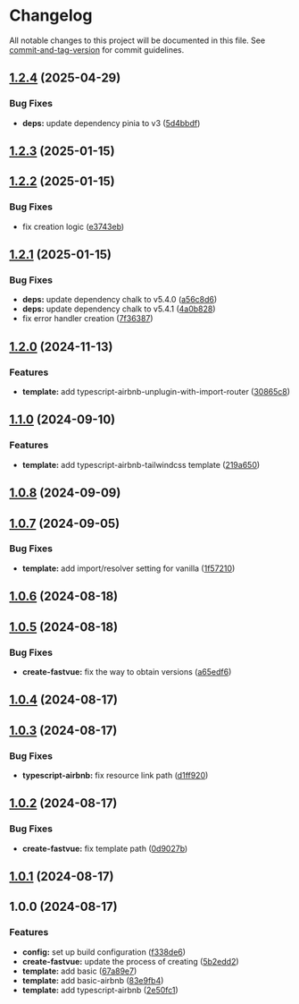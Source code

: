 # Changelog

All notable changes to this project will be documented in this file. See [commit-and-tag-version](https://github.com/absolute-version/commit-and-tag-version) for commit guidelines.

## [1.2.4](https://github.com/bobosun0713/create-fastvue/compare/v1.2.3...v1.2.4) (2025-04-29)


### Bug Fixes

* **deps:** update dependency pinia to v3 ([5d4bbdf](https://github.com/bobosun0713/create-fastvue/commit/5d4bbdfbdaa9530b137bea623b0d7877061aaeeb))

## [1.2.3](https://github.com/bobosun0713/create-fastvue/compare/v1.2.2...v1.2.3) (2025-01-15)

## [1.2.2](https://github.com/bobosun0713/create-fastvue/compare/v1.2.1...v1.2.2) (2025-01-15)


### Bug Fixes

* fix creation logic ([e3743eb](https://github.com/bobosun0713/create-fastvue/commit/e3743eb4e344f8aa91cea6eb1ee87121aa29b448))

## [1.2.1](https://github.com/bobosun0713/create-fastvue/compare/v1.2.0...v1.2.1) (2025-01-15)


### Bug Fixes

* **deps:** update dependency chalk to v5.4.0 ([a56c8d6](https://github.com/bobosun0713/create-fastvue/commit/a56c8d6eaf143443c28169177e9aa7f353ddee37))
* **deps:** update dependency chalk to v5.4.1 ([4a0b828](https://github.com/bobosun0713/create-fastvue/commit/4a0b8284e0dfd4ee95558f964c51a89cdfb7a586))
* fix error handler creation ([7f36387](https://github.com/bobosun0713/create-fastvue/commit/7f363871b58c87c93e75fbe1a22ff0407b7d6bb0))

## [1.2.0](https://github.com/bobosun0713/create-fastvue/compare/v1.1.0...v1.2.0) (2024-11-13)


### Features

* **template:** add typescript-airbnb-unplugin-with-import-router ([30865c8](https://github.com/bobosun0713/create-fastvue/commit/30865c8cbb6f1d5d0de3e9611f61dcad7fc068fa))

## [1.1.0](https://github.com/bobosun0713/create-fastvue/compare/v1.0.8...v1.1.0) (2024-09-10)


### Features

* **template:** add typescript-airbnb-tailwindcss template ([219a650](https://github.com/bobosun0713/create-fastvue/commit/219a650bd7584f441d6164426e60da5ebbc379ad))

## [1.0.8](https://github.com/bobosun0713/create-fastvue/compare/v1.0.7...v1.0.8) (2024-09-09)

## [1.0.7](https://github.com/bobosun0713/create-fastvue/compare/v1.0.6...v1.0.7) (2024-09-05)


### Bug Fixes

* **template:** add import/resolver setting for vanilla ([1f57210](https://github.com/bobosun0713/create-fastvue/commit/1f572107e461cd407494086162462525a95807e6))

## [1.0.6](https://github.com/bobosun0713/create-fastvue/compare/v1.0.5...v1.0.6) (2024-08-18)

## [1.0.5](https://github.com/bobosun0713/create-fastvue/compare/v1.0.4...v1.0.5) (2024-08-18)


### Bug Fixes

* **create-fastvue:** fix the way to obtain versions ([a65edf6](https://github.com/bobosun0713/create-fastvue/commit/a65edf69950438a56a1ca02be534dbf963c923bc))

## [1.0.4](https://github.com/bobosun0713/create-fastvue/compare/v1.0.3...v1.0.4) (2024-08-17)

## [1.0.3](https://github.com/bobosun0713/create-fastvue/compare/v1.0.2...v1.0.3) (2024-08-17)


### Bug Fixes

* **typescript-airbnb:** fix resource link path ([d1ff920](https://github.com/bobosun0713/create-fastvue/commit/d1ff920754d6200b6f22b446954a42caced0603c))

## [1.0.2](https://github.com/bobosun0713/create-fastvue/compare/v1.0.1...v1.0.2) (2024-08-17)


### Bug Fixes

* **create-fastvue:** fix template path ([0d9027b](https://github.com/bobosun0713/create-fastvue/commit/0d9027b9a904edb4ee4056c40c67dcd668419822))

## [1.0.1](https://github.com/bobosun0713/create-fastvue/compare/v1.0.0...v1.0.1) (2024-08-17)

## 1.0.0 (2024-08-17)

### Features

- **config:** set up build configuration ([f338de6](https://github.com/bobosun0713/create-fastvue/commit/f338de607d7a7111a3eeab25a24ce9b62f0b1600))
- **create-fastvue:** update the process of creating ([5b2edd2](https://github.com/bobosun0713/create-fastvue/commit/5b2edd23f2dc35664d3bc164392df4d0b230081d))
- **template:** add basic ([67a89e7](https://github.com/bobosun0713/create-fastvue/commit/67a89e79fba1cd078de81e15bc7ce76c1698dfdc))
- **template:** add basic-airbnb ([83e9fb4](https://github.com/bobosun0713/create-fastvue/commit/83e9fb44a5cdffb944f6f7e98c339bb50d5f6813))
- **template:** add typescript-airbnb ([2e50fc1](https://github.com/bobosun0713/create-fastvue/commit/2e50fc11bc87a2d30f08bc2e218e6d527be06753))
